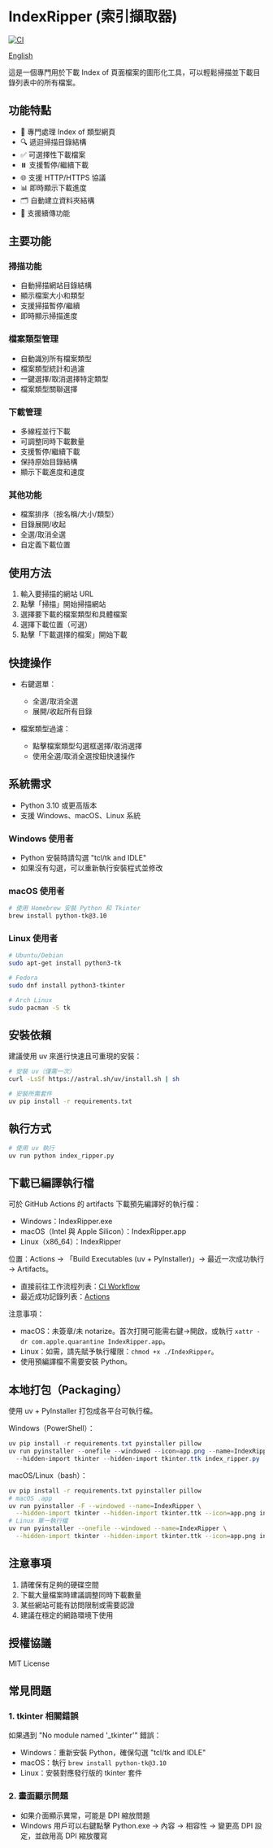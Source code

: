 # IndexRipper (索引擷取器)

[![CI](https://github.com/guan4tou2/Index-Ripper/actions/workflows/ci.yml/badge.svg)](https://github.com/guan4tou2/Index-Ripper/actions/workflows/ci.yml)

[English](README.md)

這是一個專門用於下載 Index of 頁面檔案的圖形化工具，可以輕鬆掃描並下載目錄列表中的所有檔案。

## 功能特點

- 📂 專門處理 Index of 類型網頁
- 🔍 遞迴掃描目錄結構
- ✅ 可選擇性下載檔案
- ⏸️ 支援暫停/繼續下載
- 🌐 支援 HTTP/HTTPS 協議
- 📊 即時顯示下載進度
- 🗂️ 自動建立資料夾結構
- 🔄 支援續傳功能

## 主要功能

### 掃描功能

- 自動掃描網站目錄結構
- 顯示檔案大小和類型
- 支援掃描暫停/繼續
- 即時顯示掃描進度

### 檔案類型管理

- 自動識別所有檔案類型
- 檔案類型統計和過濾
- 一鍵選擇/取消選擇特定類型
- 檔案類型關聯選擇

### 下載管理

- 多線程並行下載
- 可調整同時下載數量
- 支援暫停/繼續下載
- 保持原始目錄結構
- 顯示下載進度和速度

### 其他功能

- 檔案排序（按名稱/大小/類型）
- 目錄展開/收起
- 全選/取消全選
- 自定義下載位置

## 使用方法

1. 輸入要掃描的網站 URL
2. 點擊「掃描」開始掃描網站
3. 選擇要下載的檔案類型和具體檔案
4. 選擇下載位置（可選）
5. 點擊「下載選擇的檔案」開始下載

## 快捷操作

- 右鍵選單：
  - 全選/取消全選
  - 展開/收起所有目錄
  
- 檔案類型過濾：
  - 點擊檔案類型勾選框選擇/取消選擇
  - 使用全選/取消全選按鈕快速操作

## 系統需求

- Python 3.10 或更高版本
- 支援 Windows、macOS、Linux 系統

### Windows 使用者

- Python 安裝時請勾選 "tcl/tk and IDLE"
- 如果沒有勾選，可以重新執行安裝程式並修改

### macOS 使用者

```bash
# 使用 Homebrew 安裝 Python 和 Tkinter
brew install python-tk@3.10
```

### Linux 使用者

```bash
# Ubuntu/Debian
sudo apt-get install python3-tk

# Fedora
sudo dnf install python3-tkinter

# Arch Linux
sudo pacman -S tk
```

## 安裝依賴

建議使用 uv 來進行快速且可重現的安裝：

```bash
# 安裝 uv（僅需一次）
curl -LsSf https://astral.sh/uv/install.sh | sh

# 安裝所需套件
uv pip install -r requirements.txt
```

## 執行方式

```bash
# 使用 uv 執行
uv run python index_ripper.py
```

## 下載已編譯執行檔

可於 GitHub Actions 的 artifacts 下載預先編譯好的執行檔：

- Windows：IndexRipper.exe
- macOS（Intel 與 Apple Silicon）：IndexRipper.app
- Linux（x86_64）：IndexRipper

位置：Actions → 「Build Executables (uv + PyInstaller)」→ 最近一次成功執行 → Artifacts。

- 直接前往工作流程列表：[CI Workflow](https://github.com/guan4tou2/Index-Ripper/actions/workflows/ci.yml)
- 最近成功記錄列表：[Actions](https://github.com/guan4tou2/Index-Ripper/actions)

注意事項：

- macOS：未簽章/未 notarize。首次打開可能需右鍵→開啟，或執行 `xattr -dr com.apple.quarantine IndexRipper.app`。
- Linux：如需，請先賦予執行權限：`chmod +x ./IndexRipper`。
- 使用預編譯檔不需要安裝 Python。

## 本地打包（Packaging）

使用 uv + PyInstaller 打包成各平台可執行檔。

Windows（PowerShell）：

```powershell
uv pip install -r requirements.txt pyinstaller pillow
uv run pyinstaller --onefile --windowed --icon=app.png --name=IndexRipper `
  --hidden-import tkinter --hidden-import tkinter.ttk index_ripper.py
```

macOS/Linux（bash）：

```bash
uv pip install -r requirements.txt pyinstaller pillow
# macOS .app
uv run pyinstaller -F --windowed --name=IndexRipper \
  --hidden-import tkinter --hidden-import tkinter.ttk --icon=app.png index_ripper.py
# Linux 單一執行檔
uv run pyinstaller --onefile --windowed --name=IndexRipper \
  --hidden-import tkinter --hidden-import tkinter.ttk --icon=app.png index_ripper.py
```

## 注意事項

1. 請確保有足夠的硬碟空間
2. 下載大量檔案時建議調整同時下載數量
3. 某些網站可能有訪問限制或需要認證
4. 建議在穩定的網路環境下使用

## 授權協議

MIT License

## 常見問題

### 1. tkinter 相關錯誤

如果遇到 "No module named '_tkinter'" 錯誤：

- Windows：重新安裝 Python，確保勾選 "tcl/tk and IDLE"
- macOS：執行 `brew install python-tk@3.10`
- Linux：安裝對應發行版的 tkinter 套件

### 2. 畫面顯示問題

- 如果介面顯示異常，可能是 DPI 縮放問題
- Windows 用戶可以右鍵點擊 Python.exe → 內容 → 相容性 → 變更高 DPI 設定，並啟用高 DPI 縮放覆寫
